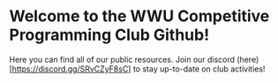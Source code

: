 # Welcome to the WWU Competitive Programming Club Github!
Here you can find all of our public resources. Join our discord (here)[https://discord.gg/SRvCZyF8sC] to stay up-to-date on club activities!
